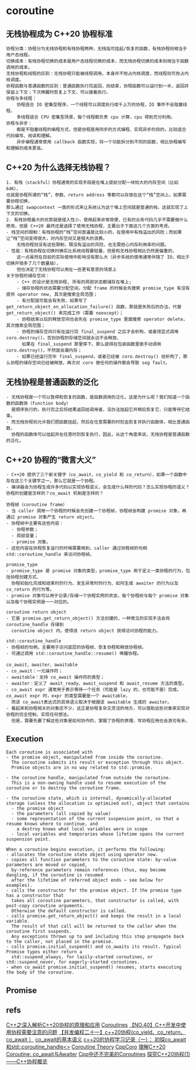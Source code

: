 # coroutine

## 无栈协程成为 C++20 协程标准

```text
协程分类：协程分为无栈协程和有栈协程两种，无栈指可挂起/恢复的函数，有栈协程则相当于用户态线程。
切换成本：有栈协程切换的成本是用户态线程切换的成本，而无栈协程切换的成本则相当于函数调用的成本。
无栈协程和线程的区别：无栈协程只能被线程调用，本身并不抢占内核调度，而线程则可抢占内核调度。
协程函数与普通函数的区别：普通函数执行完返回，则结束，协程函数可以运行到一半，返回并保留上下文；下次唤醒时恢复上下文，可以接着执行。
协程与多线程：
    协程适合 IO 密集型程序，一个线程可以调度执行成千上万的协程，IO 事件不会阻塞线程。
    多线程适合 CPU 密集型场景，每个线程都负责 cpu 计算，cpu 得到充分利用。
协程与异步：
    都是不阻塞线程的编程方式，但是协程是用同步的方式编程、实现异步的目的，比较适合代码编写、阅读和理解。
    异步编程通常使用 callback 函数实现，将一个功能拆分到不同的函数，相比协程编写和理解的成本更高。
```

## C++20 为什么选择无栈协程？

```text
1. 有栈（stackful）协程通常的实现手段是在堆上提前分配一块较大的内存空间（比如 64K），
也就是协程所谓的“栈”，参数、return address 等都可以存放在这个“栈”空间上。如果需要协程切换，
那么通过 swapcontext 一类的形式来让系统认为这个堆上空间就是普通的栈，这就实现了上下文的切换。
2. 有栈协程最大的优势就是侵入性小，使用起来非常简便，已有的业务代码几乎不需要做什么修改，但是 C++20 最终还是选择了使用无栈协程，主要出于下面这几个方面的考虑。
- 栈空间的限制：有栈协程的“栈”空间普遍是比较小的，在使用中有栈溢出的风险；而如果让“栈”空间变得很大，对内存空间又是很大的浪费。
    无栈协程则没有这些限制，既没有溢出的风险，也无需担心内存利用率的问题。
- 性能：有栈协程在切换时确实比系统线程要轻量，但是和无栈协程相比仍然是偏重的，
    这一点虽然在目前的实际使用中影响没有那么大（异步系统的使用通常伴随了 IO，相比于切换开销多了几个数量级），
    但也决定了无栈协程可以用在一些更有意思的场景上
关于协程的储存空间：
    - C++ 的设计是无栈协程, 所有的局部状态都储存在堆上;
    - 储存协程的状态需要分配空间，分配 frame 的时候会先搜索 promise_type 有没有提供 operator new, 其次是搜索全局范围；
    - 有分配就可能会有失败，如果写了 get_return_object_on_allocation_failure() 函数，那就是失败后的办法，代替 get_return_object() 来完成工作（需要 noexcept）；
    - 协程结束以后的释放空间也会先在 promise_type 里面搜索 operator delete，其次搜索全局范围；
    - 协程的储存空间只有在运行完 final_suspend 之后才会析构，或者得显式调用 coro.destroy()，否则协程的存储空间就永远不会释放，
      如果在 final_suspend 那里停下，那么就得在包装函数里面手动调用 coro.destroy()，不然就会漏内存；
    - 如果已经运行完毕 final_suspend，或者已经被 coro.destroy() 给析构了，那么协程的储存空间已经被释放，再次对 coro 做任何的操作都会导致 seg fault。
```

## 无栈协程是普通函数的泛化

```text
- 无栈协程是一个可以暂停和恢复的函数，是函数调用的泛化，这是为什么呢？我们知道一个函数的函数体（function body）
  是顺序执行的，执行完之后将结果返回给调用者，没办法挂起它并稍后恢复它，只能等待它结束。
- 而无栈协程则允许我们把函数挂起，然后在任意需要的时刻去恢复并执行函数体，相比普通函数，
  协程的函数体可以挂起并在任意时刻恢复执行，因此，从这个角度来说，无栈协程是普通函数的泛化。
```

## C++20 协程的“微言大义”

```text
- C++20 提供了三个新关键字（co_await、co_yield 和 co_return），如果一个函数中存在这三个关键字之一，那么它就是一个协程。
- 编译器会为协程生成许多代码以实现协程语义，会生成什么样的代码？怎么实现协程的语义？协程的创建是怎样的？co_await 机制是怎样的？

协程帧（coroutine frame）
- 当 caller 调用一个协程的时候会先创建一个协程帧，协程帧会构建 promise 对象，再通过 promise 对象产生 return object。
- 协程帧中主要有这些内容：
  - 协程参数；
  - 局部变量；
  - promise 对象。
- 这些内容在协程恢复运行的时候需要用到，caller 通过协程帧的句柄 std::coroutine_handle 来访问协程帧。

promise_type
- promise_type 是 promise 对象的类型，promise_type 用于定义一类协程的行为，包括协程创建方式、
  协程初始化完成和结束时的行为、发生异常时的行为、如何生成 awaiter 的行为以及 co_return 的行为等。
- promise 对象可以用于记录/存储一个协程实例的状态，每个协程桢与每个 promise 对象以及每个协程实例是一一对应的。

coroutine return object
- 它是 promise.get_return_object() 方法创建的，一种常见的实现手法会将 coroutine_handle 存储到
  coroutine object 内，使得该 return object 获得访问协程的能力。

std::coroutine_handle
- 协程帧的句柄，主要用于访问底层的协程帧、恢复协程和释放协程帧。
- 可通过调用 std::coroutine_handle::resume() 唤醒协程。

co_await、awaiter、awaitable
- co_await：一元操作符；
- awaitable：支持 co_await 操作符的类型；
- awaiter：定义了 await_ready、await_suspend 和 await_resume 方法的类型。
- co_await expr 通常用于表示等待一个任务（可能是 lazy 的，也可能不是）完成。co_await expr 时，expr 的类型需要是一个 awaitable，
  而该 co_await表达式的具体语义取决于根据该 awaitable 生成的 awaiter。
- 看起来和协程相关的对象还不少，这正是协程复杂又灵活的地方，可以借助这些对象来实现对协程的完全控制，实现任何想法。
  但是，需要先要了解这些对象是如何协作的，掌握了协程的原理，写协程应用也会游刃有余。

```

## Execution

```text
Each coroutine is associated with
- the promise object, manipulated from inside the coroutine.
  The coroutine submits its result or exception through this object.
  Promise objects are in no way related to std::promise.

- the coroutine handle, manipulated from outside the coroutine.
  This is a non-owning handle used to resume execution of the coroutine or to destroy the coroutine frame.

- the coroutine state, which is internal, dynamically-allocated storage (unless the allocation is optimized out), object that contains
  - the promise object
  - the parameters (all copied by value)
  - some representation of the current suspension point, so that a resume knows where to continue, and
    a destroy knows what local variables were in scope
  - local variables and temporaries whose lifetime spans the current suspension point.

When a coroutine begins execution, it performs the following:
- allocates the coroutine state object using operator new.
- copies all function parameters to the coroutine state: by-value parameters are moved or copied,
  by-reference parameters remain references (thus, may become dangling, if the coroutine is resumed
  after the lifetime of referred object ends — see below for examples).
- calls the constructor for the promise object. If the promise type has a constructor that
  takes all coroutine parameters, that constructor is called, with post-copy coroutine arguments.
  Otherwise the default constructor is called.
- calls promise.get_return_object() and keeps the result in a local variable.
  The result of that call will be returned to the caller when the coroutine first suspends.
  Any exceptions thrown up to and including this step propagate back to the caller, not placed in the promise.
- calls promise.initial_suspend() and co_awaits its result. Typical Promise types either return a
  std::suspend_always, for lazily-started coroutines, or std::suspend_never, for eagerly-started coroutines.
- when co_await promise.initial_suspend() resumes, starts executing the body of the coroutine.
```

## Promise

## refs

[C++之深入解析C++20协程的原理和应用](https://blog.csdn.net/Forever_wj/article/details/130237117)
[Coroutines](https://en.cppreference.com/w/cpp/language/coroutines)
[【NO.40】C++开发中使用协程需要注意的问题](https://github.com/0voice/cpp_backend_awsome_blog/blob/main/%E3%80%90NO.40%E3%80%91C%2B%2B%E5%BC%80%E5%8F%91%E4%B8%AD%E4%BD%BF%E7%94%A8%E5%8D%8F%E7%A8%8B%E9%9C%80%E8%A6%81%E6%B3%A8%E6%84%8F%E7%9A%84%E9%97%AE%E9%A2%98.md)
[【并发编程二十一】c++20协程(co_yield、co_return、co_await ）](https://www.cnblogs.com/lidabo/p/17223367.html)
[co_await的基本语义](http://purecpp.cn/detail?id=2278)
[c++20的协程学习记录（一）： 初探co_await和std::coroutine_handle<>](https://cloud.tencent.com/developer/article/2375979)
[Coroutine Theory](https://lewissbaker.github.io/2017/09/25/coroutine-theory)
[CppCoro](https://github.com/lewissbaker/cppcoro)
[理解C++20 Coroutine: co_await与Awaiter](https://uint128.com/2022/02/21/%E7%90%86%E8%A7%A3C-20-Coroutine-co-await%E4%B8%8EAwaiter/)
[Cpp中还不完美的Coroutines](https://joytsing.cn/posts/55948/)
[探究C++20协程(1)——C++协程概览](https://blog.csdn.net/weixin_45605341/article/details/137693546)
